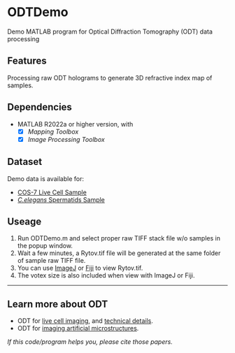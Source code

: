 # ODTDemo

Demo MATLAB program for Optical Diffraction Tomography (ODT) data processing

## Features

Processing raw ODT holograms to generate 3D refractive index map of samples.

## Dependencies

- MATLAB R2022a or higher version, with
  - [x] *Mapping Toolbox*
  - [x] *Image Processing Toolbox*

## Dataset

Demo data is available for:

- [COS-7 Live Cell Sample][demodate_Cos7_LiveCell]
- [*C.elegans* Spermatids Sample][demodate_CelegansSpermatids]

## Useage

1. Run ODTDemo.m and select proper raw TIFF stack file w/o samples in the popup window.
2. Wait a few minutes, a Rytov.tif file will be generated at the same folder of sample raw TIFF file.
3. You can use [ImageJ][imagej] or [Fiji][fiji] to view Rytov.tif.
4. The votex size is also included when view with ImageJ or Fiji.

---------

## Learn more about ODT

- ODT for [live cell imaging][sr-fact], and [technical details][sr-fact-sup].
- ODT for [imaging artificial microstructures][jlt-paper].

*If this code/program helps you, please cite those papers.*

[demodate_CelegansSpermatids]: https://drive.google.com/file/d/1cDtvC-lBBGq7cVr0NRfC0znxAmkCDrna/view?usp=sharing
[demodate_Cos7_LiveCell]: https://drive.google.com/file/d/1i1_jOE4T3X6maEetQlatJ4QM_jDGpZHf/view?usp=sharing
[imagej]: https://imagej.net
[fiji]: https://fiji.sc
[sr-fact]: https://doi.org/10.1038/s41377-020-0249-4
[sr-fact-sup]: https://static-content.springer.com/esm/art%3A10.1038%2Fs41377-020-0249-4/MediaObjects/41377_2020_249_MOESM1_ESM.pdf
[jlt-paper]: https://opg.optica.org/jlt/abstract.cfm?URI=jlt-40-8-2474
